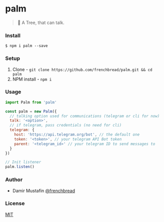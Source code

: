 # palm

> :palm_tree: A Tree, that can talk.

### Install

```
$ npm i palm --save
```

### Setup

1. Clone - `git clone https://github.com/frenchbread/palm.git && cd palm`
2. NPM install - `npm i`

### Usage

```js
import Palm from 'palm'

const palm = new Palm({
  // talking option used for communications (telegram or cli for now)
  talk: '<option>',
  // if telegram, pass credentials (no need for cli)
  telegram: {
    host: 'https://api.telegram.org/bot', // the default one
    token: '<token>', // your telegram API Bot token
    parent: '<telegram_id>' // your telegram ID to send messages to
  }
})

// Init listener
palm.listen()
```

### Author
- Damir Mustafin [@frenchbread](https://github.com/frenchbread)

### License

[MIT](https://github.com/frenchbread/palm/blob/master/LICENSE)
